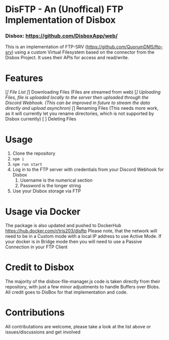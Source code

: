 # DisFTP - An (Unoffical) FTP Implementation of Disbox
### Disbox: https://github.com/DisboxApp/web/

This is an implementation of FTP-SRV (https://github.com/QuorumDMS/ftp-srv) using a custom Virtual Filesystem based on the connector from the Disbox Project.
It uses their APIs for access and read/write.

# Features
[*] File List
[*] Downloading Files (Files are streamed from web)
[*] Uploading Files, file is uploaded locally to the server then uploaded through the Discord Webhook. (This can be improved in future to stream the data directly and upload asynchron)
[*] Renaming Files (This needs more work, as it will currently let you rename directories, which is not supported by Disbox currently)
[ ] Deleting Files

# Usage
1. Clone the repository
2. ```npm i ```
3. ```npm run start```
4. Log in to the FTP server with credentials from your Discord Webhook for Disbox
    1. Username is the numerical section
    2. Password is the longer string
5. Use your Disbox storage via FTP

# Usage via Docker
The package is also updated and pushed to DockerHub https://hub.docker.com/r/tris203/disftp
Please note, that the network will need to be in a Custom mode with a local IP address to use Active Mode.
If your docker is in Bridge mode then you will need to use a Passive Connection in your FTP Client

# Credit to Disbox
The majority of the disbox-file-manager.js code is taken directly from their repository, with just a few minor adjustments to handle Buffers over Blobs.
All credit goes to DisBox for that implementation and code.

# Contributions

All contributations are welcome, please take a look at the list above or issues/discussions and get involved